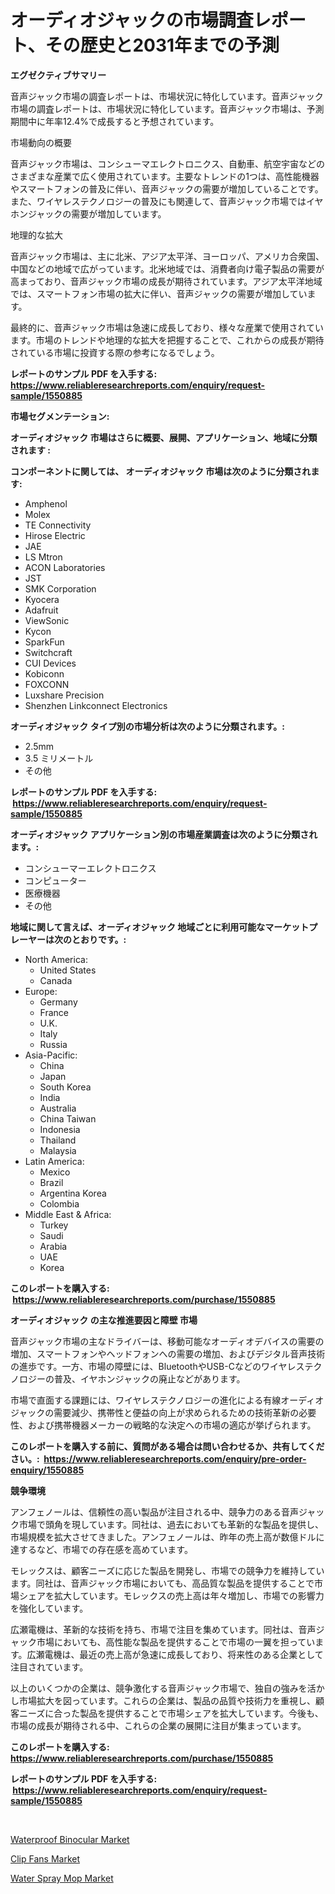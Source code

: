 <p><h1>オーディオジャックの市場調査レポート、その歴史と2031年までの予測</h1></p><p><strong>エグゼクティブサマリー</strong></p>
<p><p>音声ジャック市場の調査レポートは、市場状況に特化しています。音声ジャック市場の調査レポートは、市場状況に特化しています。音声ジャック市場は、予測期間中に年率12.4%で成長すると予想されています。</p><p>市場動向の概要</p><p>音声ジャック市場は、コンシューマエレクトロニクス、自動車、航空宇宙などのさまざまな産業で広く使用されています。主要なトレンドの1つは、高性能機器やスマートフォンの普及に伴い、音声ジャックの需要が増加していることです。また、ワイヤレステクノロジーの普及にも関連して、音声ジャック市場ではイヤホンジャックの需要が増加しています。</p><p>地理的な拡大</p><p>音声ジャック市場は、主に北米、アジア太平洋、ヨーロッパ、アメリカ合衆国、中国などの地域で広がっています。北米地域では、消費者向け電子製品の需要が高まっており、音声ジャック市場の成長が期待されています。アジア太平洋地域では、スマートフォン市場の拡大に伴い、音声ジャックの需要が増加しています。</p><p>最終的に、音声ジャック市場は急速に成長しており、様々な産業で使用されています。市場のトレンドや地理的な拡大を把握することで、これからの成長が期待されている市場に投資する際の参考になるでしょう。</p></p>
<p><strong>レポートのサンプル PDF を入手する: <a href="https://www.reliableresearchreports.com/enquiry/request-sample/1550885">https://www.reliableresearchreports.com/enquiry/request-sample/1550885</a></strong></p>
<p><strong>市場セグメンテーション:</strong></p>
<p><strong> オーディオジャック 市場はさらに概要、展開、アプリケーション、地域に分類されます :</strong></p>
<p><strong>コンポーネントに関しては、 オーディオジャック 市場は次のように分類されます: &nbsp;</strong></p>
<p><ul><li>Amphenol</li><li>Molex</li><li>TE Connectivity</li><li>Hirose Electric</li><li>JAE</li><li>LS Mtron</li><li>ACON Laboratories</li><li>JST</li><li>SMK Corporation</li><li>Kyocera</li><li>Adafruit</li><li>ViewSonic</li><li>Kycon</li><li>SparkFun</li><li>Switchcraft</li><li>CUI Devices</li><li>Kobiconn</li><li>FOXCONN</li><li>Luxshare Precision</li><li>Shenzhen Linkconnect Electronics</li></ul></p>
<p><strong> オーディオジャック タイプ別の市場分析は次のように分類されます。:</strong></p>
<p><ul><li>2.5mm</li><li>3.5 ミリメートル</li><li>その他</li></ul></p>
<p><strong>レポートのサンプル PDF を入手する: &nbsp;<a href="https://www.reliableresearchreports.com/enquiry/request-sample/1550885">https://www.reliableresearchreports.com/enquiry/request-sample/1550885</a></strong></p>
<p><strong> オーディオジャック アプリケーション別の市場産業調査は次のように分類されます。:</strong></p>
<p><ul><li>コンシューマーエレクトロニクス</li><li>コンピューター</li><li>医療機器</li><li>その他</li></ul></p>
<p><strong>地域に関して言えば、オーディオジャック 地域ごとに利用可能なマーケットプレーヤーは次のとおりです。:</strong></p>
<p><ul>
    <li>
        North America:
        <ul>
            <li>United States</li>
            <li>Canada</li>
        </ul>
    </li>
    <li>
        Europe:
        <ul>
            <li>Germany</li>
            <li>France</li>
            <li>U.K.</li>
            <li>Italy</li>
            <li>Russia</li>
        </ul>
    </li>
    <li>
        Asia-Pacific:
        <ul>
            <li>China</li>
            <li>Japan</li>
            <li>South Korea</li>
            <li>India</li>
            <li>Australia</li>
            <li>China Taiwan</li>
            <li>Indonesia</li>
            <li>Thailand</li>
            <li>Malaysia</li>
        </ul>
    </li>
    <li>
        Latin America:
        <ul>
            <li>Mexico</li>
            <li>Brazil</li>
            <li>Argentina Korea</li>
            <li>Colombia</li>
        </ul>
    </li>
    <li>
        Middle East & Africa:
        <ul>
            <li>Turkey</li>
            <li>Saudi</li>
            <li>Arabia</li>
            <li>UAE</li>
            <li>Korea</li>
        </ul>
    </li>
    </ul></p>
<p><strong>このレポートを購入する: &nbsp;<a href="https://www.reliableresearchreports.com/purchase/1550885">https://www.reliableresearchreports.com/purchase/1550885</a></strong></p>
<p><strong>オーディオジャック の主な推進要因と障壁 市場</strong></p>
<p><p>音声ジャック市場の主なドライバーは、移動可能なオーディオデバイスの需要の増加、スマートフォンやヘッドフォンへの需要の増加、およびデジタル音声技術の進歩です。一方、市場の障壁には、BluetoothやUSB-Cなどのワイヤレステクノロジーの普及、イヤホンジャックの廃止などがあります。</p><p>市場で直面する課題には、ワイヤレステクノロジーの進化による有線オーディオジャックの需要減少、携帯性と便益の向上が求められるための技術革新の必要性、および携帯機器メーカーの戦略的な決定への市場の適応が挙げられます。</p></p>
<p><strong>このレポートを購入する前に、質問がある場合は問い合わせるか、共有してください。:&nbsp; <a href="https://www.reliableresearchreports.com/enquiry/pre-order-enquiry/1550885">https://www.reliableresearchreports.com/enquiry/pre-order-enquiry/1550885</a></strong></p>
<p><strong>競争環境</strong></p>
<p><p>アンフェノールは、信頼性の高い製品が注目される中、競争力のある音声ジャック市場で頭角を現しています。同社は、過去においても革新的な製品を提供し、市場規模を拡大させてきました。アンフェノールは、昨年の売上高が数億ドルに達するなど、市場での存在感を高めています。</p><p>モレックスは、顧客ニーズに応じた製品を開発し、市場での競争力を維持しています。同社は、音声ジャック市場においても、高品質な製品を提供することで市場シェアを拡大しています。モレックスの売上高は年々増加し、市場での影響力を強化しています。</p><p>広瀬電機は、革新的な技術を持ち、市場で注目を集めています。同社は、音声ジャック市場においても、高性能な製品を提供することで市場の一翼を担っています。広瀬電機は、最近の売上高が急速に成長しており、将来性のある企業として注目されています。</p><p>以上のいくつかの企業は、競争激化する音声ジャック市場で、独自の強みを活かし市場拡大を図っています。これらの企業は、製品の品質や技術力を重視し、顧客ニーズに合った製品を提供することで市場シェアを拡大しています。今後も、市場の成長が期待される中、これらの企業の展開に注目が集まっています。</p></p>
<p><strong>このレポートを購入する: &nbsp; <a href="https://www.reliableresearchreports.com/purchase/1550885">https://www.reliableresearchreports.com/purchase/1550885</a></strong></p>
<p><strong>レポートのサンプル PDF を入手する: &nbsp;<a href="https://www.reliableresearchreports.com/enquiry/request-sample/1550885">https://www.reliableresearchreports.com/enquiry/request-sample/1550885</a></strong><strong></strong></p>
<p>&nbsp;</p>
<p><p><a href="https://github.com/kosella/Market-Research-Report-List-2/blob/main/waterproof-binocular-market.md">Waterproof Binocular Market</a></p><p><a href="https://github.com/kufem1/Market-Research-Report-List-1/blob/main/clip-fans-market.md">Clip Fans Market</a></p><p><a href="https://github.com/nathandecarvalho/Market-Research-Report-List-2/blob/main/water-spray-mop-market.md">Water Spray Mop Market</a></p></p>
